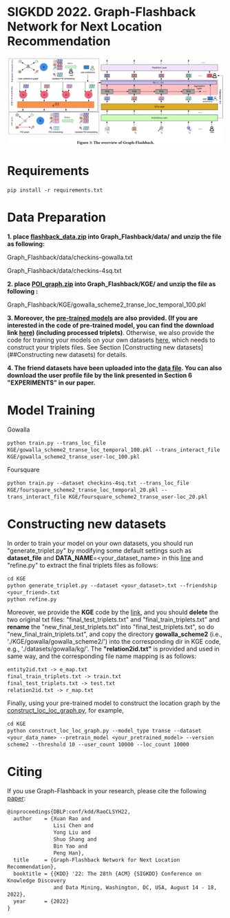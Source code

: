 # SIGKDD 2022. Graph-Flashback Network for Next Location Recommendation
![image](data/framework.PNG)
# Requirements
```
pip install -r requirements.txt
```

# Data Preparation

**1. place [flashback_data.zip](https://drive.google.com/file/d/1QXdpp0_QesJo7NZdhvoafg4MlpI_Bx-O/view?usp=sharing) into Graph_Flashback/data/ and unzip the file as following:**

Graph_Flashback/data/checkins-gowalla.txt

Graph_Flashback/data/checkins-4sq.txt

<!-- https://drive.google.com/file/d/1ST6GQidWVlR6yQle38MfPUSUc29t9xIT/view?usp=sharing -->

**2. place [POI_graph.zip](https://drive.google.com/file/d/12N9-UXPYrd4BhIlnh1B60RoV3HL5VGeJ/view?usp=sharing) into Graph_Flashback/KGE/ and unzip the file as following :**

Graph_Flashback/KGE/gowalla_scheme2_transe_loc_temporal_100.pkl

**3. Moreover, the [pre-trained models](https://drive.google.com/file/d/1oUXQjtnDrUnmdhVSGY64WrXBngzD1qhz/view?usp=sharing) are also provided. (If you are interested in the code of pre-trained model, you can find the download link [here](https://github.com/kevin-xuan/Graph-Flashback/issues/1#issuecomment-1235372011)) (including processed triplets)**. Otherwise, we also provide the code for training your models on your own datasets [here](https://github.com/kevin-xuan/KGE), which needs to construct your triplets files. See Section [Constructing new datasets](##Constructing new datasets) for details.

**4. The friend datasets have been uploaded into the [data file](https://github.com/kevin-xuan/Graph-Flashback/tree/main/data). You can also download the user profile file by the link presented in Section 6 "EXPERIMENTS" in our paper.**

<!-- 再将poi_graph.zip放到根目录的KGE文件夹下解压后得到36个graph.pkl文件，目录如下：

Graph_Flashback/KGE/gowalla_scheme1_transh_loc_temporal_20.pkl -->


<!--https://drive.google.com/file/d/14l-LzoD-T3y3SAP_GU05SKAeGob6uZrX/view?usp=sharing 

下载user_loc_graph.tar

**将user_loc_graph.tar放到根目录的KGE文件夹下解压，目录如下：**

Graph_Flashback/KGE/gowalla_scheme2_transe_user-loc_50.pkl-->

# Model Training

Gowalla
```
python train.py --trans_loc_file KGE/gowalla_scheme2_transe_loc_temporal_100.pkl --trans_interact_file KGE/gowalla_scheme2_transe_user-loc_100.pkl
```

Foursquare
```
python train.py --dataset checkins-4sq.txt --trans_loc_file KGE/foursquare_scheme2_transe_loc_temporal_20.pkl --trans_interact_file KGE/foursquare_scheme2_transe_user-loc_20.pkl
```
# Constructing new datasets
In order to train your model on your own datasets, you should run "generate_triplet.py" by modifying some default settings such as **dataset_file** and **DATA_NAME**=<your_dataset_name> in this [line](https://github.com/kevin-xuan/Graph-Flashback/blob/a1f18b793f22af3b62f212030fafd8c5f5624699/KGE/constant.py#LL1C40-L1C40) and "refine.py" to extract the final triplets files as follows:

```
cd KGE
python generate_triplet.py --dataset <your_dataset>.txt --friendship <your_friend>.txt 
python refine.py
```

Moreover, we provide the **KGE** code by the [link](https://github.com/kevin-xuan/Graph-Flashback/issues/1#issuecomment-1235372011), and you should **delete** the two original txt files: "final_test_triplets.txt" and "final_train_triplets.txt" and **rename** the "new_final_test_triplets.txt" into "final_test_triplets.txt", so do "new_final_train_triplets.txt", and copy the directory **gowalla_scheme2** (i.e., './KGE/gowalla/gowalla_scheme2/') into the corresponding dir in KGE code, e.g., './datasets/gowalla/kg/'. 
The **"relation2id.txt"** is provided and used in same way, and the corresponding file name mapping is as follows:
```
entity2id.txt -> e_map.txt
final_train_triplets.txt -> train.txt
final_test_triplets.txt -> test.txt
relation2id.txt -> r_map.txt
```
Finally, using your pre-trained model to construct the location graph by the [construct_loc_loc_graph.py](https://github.com/kevin-xuan/Graph-Flashback/blob/3d5d42bbd50e39d797564a3aa880232ffcaccdb5/KGE/construct_loc_loc_graph.py#L162), for example,

```
cd KGE
python construct_loc_loc_graph.py --model_type transe --dataset <your_data_name> --pretrain_model <your_pretrained_model> --version scheme2 --threshold 10 --user_count 10000 --loc_count 10000 
```


# Citing
If you use Graph-Flashback in your research, please cite the following [paper](https://dl.acm.org/doi/10.1145/3534678.3539383):
```
@inproceedings{DBLP:conf/kdd/RaoCLSYH22,
  author    = {Xuan Rao and
               Lisi Chen and
               Yong Liu and
               Shuo Shang and
               Bin Yao and
               Peng Han},
  title     = {Graph-Flashback Network for Next Location Recommendation},
  booktitle = {{KDD} '22: The 28th {ACM} {SIGKDD} Conference on Knowledge Discovery
               and Data Mining, Washington, DC, USA, August 14 - 18, 2022},
  year      = {2022}
}
```
